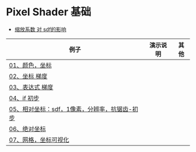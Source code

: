 # Pixel Shader 基础

+ [缩放系数 对 sdf的影响](./scale_sdf.md)

|例子|演示说明|其他|
|--|--|--|
|[01、颜色，坐标](./01_color.glsl)|||
|[02、坐标 梯度](./02_coord_gradient.glsl)|||
|[03、表达式 梯度](./03_expr_gradient.glsl)|||
|[04、if 初步](./04_step.glsl)|||
|[05、相对坐标：sdf，1像素，分辨率，抗锯齿-初步](./05_circle_uv.glsl)|||
|[06、绝对坐标](./06_circle_pixel.glsl)|||
|[07、网格，坐标可视化](./07_grid.glsl)|||